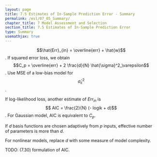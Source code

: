 ```yaml
---
layout: page
title: 7.5 Estimates of In-Sample Prediction Error - Summary
permalink: /esl/07_05_Summary/
chapter_title: 7 Model Assessment and Selection
section_title: 7.5 Estimates of In-Sample Prediction Error
type: Summary
usemathjax: true
---
```


$$\hat{Err}_{in} = \overline{err} + \hat{w}$$. If squared error loss, we obtain $$C_p = \overline{err} + 2 \frac{d}{N} \hat{\sigma}^2_\varepsilon$$. Use MSE of a low-bias model for $$\hat{\sigma}^2_\varepsilon$$.

If log-likelihood loss, another estimate of $Err_{in}$ is $$ AIC = \frac{2}{N} (- logik + d)$$. For Gaussian model, AIC is equivalent to $C_p$.

 If $d$ basis functions are chosen adaptively from $p$ inputs, effective number of parameters is more than $d$. 

 For nonlinear models, replace $d$ with some measure of model complexity.

 TODO: (7.30) formulation of AIC.